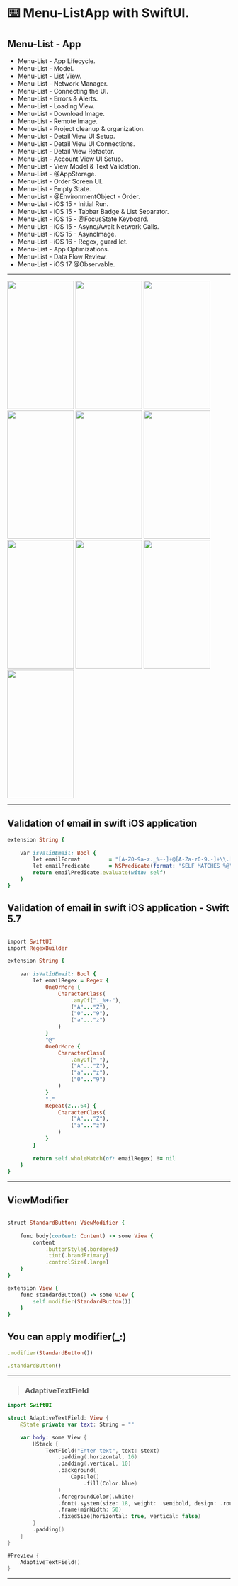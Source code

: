 ⌨️ Menu-ListApp with SwiftUI.
==========

Menu-List - App
----------

- Menu-List - App Lifecycle.
- Menu-List - Model.
- Menu-List - List View.
- Menu-List - Network Manager.
- Menu-List - Connecting the UI.
- Menu-List - Errors & Alerts.
- Menu-List - Loading View.
- Menu-List - Download Image.
- Menu-List - Remote Image.
- Menu-List - Project cleanup & organization.
- Menu-List - Detail View UI Setup.
- Menu-List - Detail View UI Connections.
- Menu-List - Detail View Refactor.
- Menu-List - Account View UI Setup.
- Menu-List - View Model & Text Validation.
- Menu-List - @AppStorage.
- Menu-List - Order Screen UI.
- Menu-List - Empty State.
- Menu-List - @EnvironmentObject - Order.
- Menu-List - iOS 15 - Initial Run.
- Menu-List - iOS 15 - Tabbar Badge & List Separator.
- Menu-List - iOS 15 - @FocusState Keyboard.
- Menu-List - iOS 15 - Async/Await Network Calls.
- Menu-List - iOS 15 - AsyncImage.
- Menu-List - iOS 16 - Regex, guard let.
- Menu-List - App Optimizations.
- Menu-List - Data Flow Review.
- Menu-List - iOS 17 @Observable.

----------

<img src="https://github.com/Elaidzha1940/Menu-List/assets/64445918/b3b98761-0bc6-4447-b576-3a3fe293ab39" width="150" height="290">
<img src="https://github.com/Elaidzha1940/Menu-List/assets/64445918/8173ecb9-03ce-4077-9e72-118c2fda9d1e" width="150" height="290">
<img src="https://github.com/Elaidzha1940/Menu-List/assets/64445918/615dd51b-2436-467b-87b0-f5ad3797cbd6" width="150" height="290">
<img src="https://github.com/Elaidzha1940/Menu-List/assets/64445918/84cd9412-f720-4561-a86c-ad8302129fc5" width="150" height="290">
<img src="https://github.com/Elaidzha1940/Menu-List/assets/64445918/61e1528f-6a97-458f-b2c1-d3158fe469a4" width="150" height="290">
<img src="https://github.com/Elaidzha1940/Menu-List/assets/64445918/244ec164-bc41-4945-98c8-5db4233db166" width="150" height="290">
<img src="https://github.com/Elaidzha1940/Menu-List/assets/64445918/26c64df8-61a7-48c7-9991-1b3e4479934a" width="150" height="290">
<img src="https://github.com/Elaidzha1940/Menu-List/assets/64445918/ec8ba921-701b-4aee-b86a-ed01b62fe4c6" width="150" height="290">
<img src="https://github.com/Elaidzha1940/Menu-List/assets/64445918/a4e56d7f-d721-4aec-8647-f12015b31995" width="150" height="290">
<img src="https://github.com/Elaidzha1940/Menu-List/assets/64445918/009818bb-c071-4340-a8a7-c248456f96a3" width="150" height="290">

----------

Validation of email in swift iOS application
----------
``````````ruby
extension String {
    
    var isValidEmail: Bool {
        let emailFormat         = "[A-Z0-9a-z._%+-]+@[A-Za-z0-9.-]+\\.[A-Za-z]{2,64}"
        let emailPredicate      = NSPredicate(format: "SELF MATCHES %@", emailFormat)
        return emailPredicate.evaluate(with: self)
    }
}
``````````

Validation of email in swift iOS application - Swift 5.7
---------
`````````ruby

import SwiftUI
import RegexBuilder

extension String {
    
    var isValidEmail: Bool {
        let emailRegex = Regex {
            OneOrMore {
                CharacterClass(
                    .anyOf("._%+-"),
                    ("A"..."Z"),
                    ("0"..."9"),
                    ("a"..."z")
                )
            }
            "@"
            OneOrMore {
                CharacterClass(
                    .anyOf("-"),
                    ("A"..."Z"),
                    ("a"..."z"),
                    ("0"..."9")
                )
            }
            "."
            Repeat(2...64) {
                CharacterClass(
                    ("A"..."Z"),
                    ("a"..."z")
                )
            }
        }
        
        return self.wholeMatch(of: emailRegex) != nil
    }
}

`````````
----------

ViewModifier
------------
``````````ruby

struct StandardButton: ViewModifier {
    
    func body(content: Content) -> some View {
        content
            .buttonStyle(.bordered)
            .tint(.brandPrimary)
            .controlSize(.large)
    }
}

extension View {
    func standardButton() -> some View {
        self.modifier(StandardButton())
    }
}
``````````

You can apply modifier(_:)
----------
``````````ruby
.modifier(StandardButton())

.standardButton()

``````````
----------

> ### AdaptiveTextField

```swift
import SwiftUI

struct AdaptiveTextField: View {
    @State private var text: String = ""

    var body: some View {
        HStack {
            TextField("Enter text", text: $text)
                .padding(.horizontal, 16)
                .padding(.vertical, 10)
                .background(
                    Capsule()
                        .fill(Color.blue)
                )
                .foregroundColor(.white)
                .font(.system(size: 18, weight: .semibold, design: .rounded))
                .frame(minWidth: 50)
                .fixedSize(horizontal: true, vertical: false)
        }
        .padding()
    }
}

#Preview {
    AdaptiveTextField()
}
```

-----
